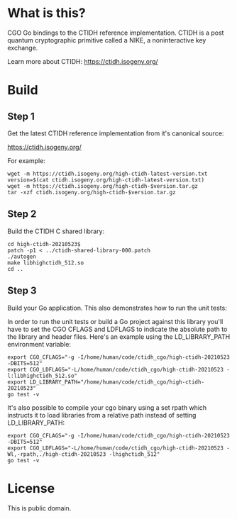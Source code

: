 
What is this?
=============

CGO Go bindings to the CTIDH reference implementation.
CTIDH is a post quantum cryptographic primitive called a NIKE,
a noninteractive key exchange.

Learn more about CTIDH: https://ctidh.isogeny.org/


Build
=====

Step 1
------

Get the latest CTIDH reference implementation from it's canonical source:

https://ctidh.isogeny.org/

For example:

```
wget -m https://ctidh.isogeny.org/high-ctidh-latest-version.txt
version=$(cat ctidh.isogeny.org/high-ctidh-latest-version.txt)
wget -m https://ctidh.isogeny.org/high-ctidh-$version.tar.gz
tar -xzf ctidh.isogeny.org/high-ctidh-$version.tar.gz
```

Step 2
------

Build the CTIDH C shared library:

```
cd high-ctidh-20210523$
patch -p1 < ../ctidh-shared-library-000.patch
./autogen
make libhighctidh_512.so
cd ..
```

Step 3
------

Build your Go application. This also demonstrates how to run the unit tests:

In order to run the unit tests or build a Go project against this library
you'll have to set the CGO CFLAGS and LDFLAGS to indicate the absolute path
to the library and header files. Here's an example using the LD_LIBRARY_PATH
environment variable:

```
export CGO_CFLAGS="-g -I/home/human/code/ctidh_cgo/high-ctidh-20210523 -DBITS=512"
export CGO_LDFLAGS="-L/home/human/code/ctidh_cgo/high-ctidh-20210523 -l:libhighctidh_512.so"
export LD_LIBRARY_PATH="/home/human/code/ctidh_cgo/high-ctidh-20210523"
go test -v
```

It's also possible to compile your cgo binary using a set rpath which
instructs it to load libraries from a relative path instead of setting
LD_LIBRARY_PATH:

```
export CGO_CFLAGS="-g -I/home/human/code/ctidh_cgo/high-ctidh-20210523 -DBITS=512"
export CGO_LDFLAGS="-L/home/human/code/ctidh_cgo/high-ctidh-20210523 -Wl,-rpath,./high-ctidh-20210523 -lhighctidh_512"
go test -v
```


License
=======

This is public domain.
